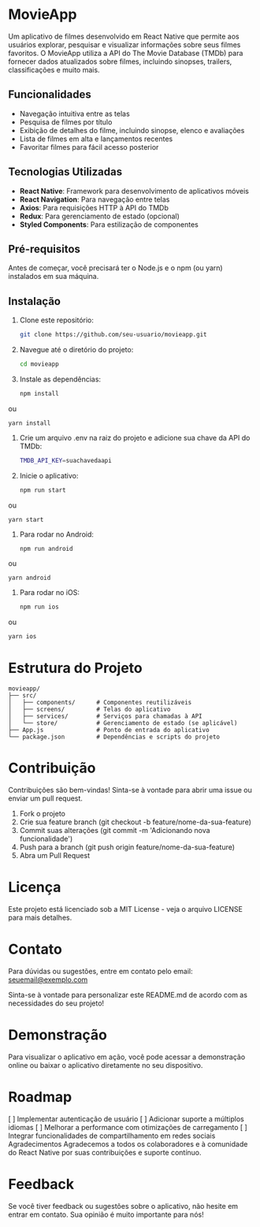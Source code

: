 # MovieApp

Um aplicativo de filmes desenvolvido em React Native que permite aos usuários explorar, pesquisar e visualizar informações sobre seus filmes favoritos. O MovieApp utiliza a API do The Movie Database (TMDb) para fornecer dados atualizados sobre filmes, incluindo sinopses, trailers, classificações e muito mais.

## Funcionalidades

- Navegação intuitiva entre as telas
- Pesquisa de filmes por título
- Exibição de detalhes do filme, incluindo sinopse, elenco e avaliações
- Lista de filmes em alta e lançamentos recentes
- Favoritar filmes para fácil acesso posterior

## Tecnologias Utilizadas

- **React Native**: Framework para desenvolvimento de aplicativos móveis
- **React Navigation**: Para navegação entre telas
- **Axios**: Para requisições HTTP à API do TMDb
- **Redux**: Para gerenciamento de estado (opcional)
- **Styled Components**: Para estilização de componentes

## Pré-requisitos

Antes de começar, você precisará ter o Node.js e o npm (ou yarn) instalados em sua máquina.

## Instalação

1. Clone este repositório:
   ```bash
   git clone https://github.com/seu-usuario/movieapp.git
    ```

2. Navegue até o diretório do projeto:

    ```bash
    cd movieapp
    ```
3. Instale as dependências:

    ```bash
    npm install
    ```
ou

    
    yarn install
    

1. Crie um arquivo .env na raiz do projeto e adicione sua chave da API do TMDb:
    ```bash
    TMDB_API_KEY=suachavedaapi
    ```

2. Inicie o aplicativo:
    ```bash
    npm run start
    ```

ou

    
    yarn start
    

1. Para rodar no Android:

    ```bash
    npm run android
    ```

ou

    
    yarn android
    

1. Para rodar no iOS:

    ```bash
    npm run ios
    ```

ou

    
    yarn ios
    


# Estrutura do Projeto

```
movieapp/
├── src/
│   ├── components/      # Componentes reutilizáveis
│   ├── screens/         # Telas do aplicativo
│   ├── services/        # Serviços para chamadas à API
│   └── store/           # Gerenciamento de estado (se aplicável)
├── App.js               # Ponto de entrada do aplicativo
└── package.json         # Dependências e scripts do projeto
```

# Contribuição
Contribuições são bem-vindas! Sinta-se à vontade para abrir uma issue ou enviar um pull request.

 1. Fork o projeto
 2. Crie sua feature branch (git checkout -b feature/nome-da-sua-feature)
 3. Commit suas alterações (git commit -m 'Adicionando nova funcionalidade')
 4. Push para a branch (git push origin feature/nome-da-sua-feature)
 5. Abra um Pull Request
   
# Licença
Este projeto está licenciado sob a MIT License - veja o arquivo LICENSE para mais detalhes.

# Contato
Para dúvidas ou sugestões, entre em contato pelo email: seuemail@exemplo.com

Sinta-se à vontade para personalizar este README.md de acordo com as necessidades do seu projeto!

# Demonstração
Para visualizar o aplicativo em ação, você pode acessar a demonstração online ou baixar o aplicativo diretamente no seu dispositivo.

# Roadmap
[ ] Implementar autenticação de usuário
[ ] Adicionar suporte a múltiplos idiomas
[ ] Melhorar a performance com otimizações de carregamento
[ ] Integrar funcionalidades de compartilhamento em redes sociais
Agradecimentos
Agradecemos a todos os colaboradores e à comunidade do React Native por suas contribuições e suporte contínuo.

# Feedback
Se você tiver feedback ou sugestões sobre o aplicativo, não hesite em entrar em contato. Sua opinião é muito importante para nós!